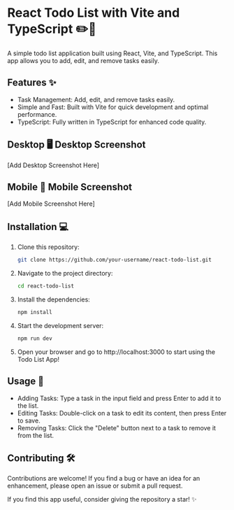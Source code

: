 # React Todo List with Vite and TypeScript ✏️📖

A simple todo list application built using React, Vite, and TypeScript. This app allows you to add, edit, and remove tasks easily.

## Features ✨

- Task Management: Add, edit, and remove tasks easily.
- Simple and Fast: Built with Vite for quick development and optimal performance.
- TypeScript: Fully written in TypeScript for enhanced code quality.

## Desktop 🖥️ Desktop Screenshot

[Add Desktop Screenshot Here]

## Mobile 📱 Mobile Screenshot

[Add Mobile Screenshot Here]

## Installation 💻

1. Clone this repository:

   ```bash
   git clone https://github.com/your-username/react-todo-list.git
   ```

2. Navigate to the project directory:

   ```bash
   cd react-todo-list
   ```

3. Install the dependencies:

   ```bash
   npm install
   ```

4. Start the development server:

   ```bash
   npm run dev
   ```

5. Open your browser and go to http://localhost:3000 to start using the Todo List App!

## Usage 🚀

- Adding Tasks: Type a task in the input field and press Enter to add it to the list.
- Editing Tasks: Double-click on a task to edit its content, then press Enter to save.
- Removing Tasks: Click the "Delete" button next to a task to remove it from the list.

## Contributing 🛠️

Contributions are welcome! If you find a bug or have an idea for an enhancement, please open an issue or submit a pull request.

If you find this app useful, consider giving the repository a star! ✨
